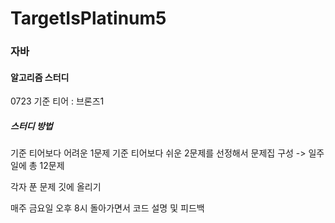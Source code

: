 # TargetIsPlatinum5

<h3>자바</h3>

<h4>알고리즘 스터디</h4>

0723 기준 티어 : 브론즈1

<h5>스터디 방법</h5>
기준 티어보다 어려운 1문제
기준 티어보다 쉬운 2문제를 선정해서 문제집 구성 -> 일주일에 총 12문제

각자 푼 문제 깃에 올리기

매주 금요일 오후 8시 돌아가면서 코드 설명 및 피드백
